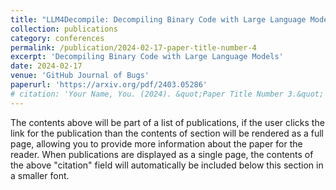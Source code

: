 ```yaml
---
title: "LLM4Decompile: Decompiling Binary Code with Large Language Models."
collection: publications
category: conferences
permalink: /publication/2024-02-17-paper-title-number-4
excerpt: 'Decompiling Binary Code with Large Language Models'
date: 2024-02-17
venue: 'GitHub Journal of Bugs'
paperurl: 'https://arxiv.org/pdf/2403.05286'
# citation: 'Your Name, You. (2024). &quot;Paper Title Number 3.&quot; <i>GitHub Journal of Bugs</i>. 1(3).'
---
```


The contents above will be part of a list of publications, if the user clicks the link for the publication than the contents of section will be rendered as a full page, allowing you to provide more information about the paper for the reader. When publications are displayed as a single page, the contents of the above "citation" field will automatically be included below this section in a smaller font.
